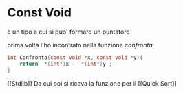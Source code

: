 # Const Void
è un tipo a cui si puo' formare un puntatore 

prima volta l'ho incontrato nella funzione *confronta*

```c
int Confronta(const void *x, const void *y){
	return  *(int*)x -  *(int*)y ;
}
```

 [[Stdlib]] Da cui poi si ricava la funzione per il [[Quick Sort]]
 